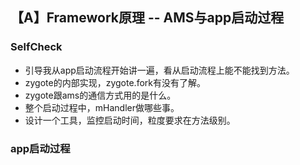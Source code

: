 ## 【A】Framework原理 -- AMS与app启动过程



### SelfCheck

- 引导我从app启动流程开始讲一遍，看从启动流程上能不能找到方法。
- zygote的内部实现，zygote.fork有没有了解。
- zygote跟ams的通信方式用的是什么。
- 整个启动过程中，mHandler做哪些事。
- 设计一个工具，监控启动时间，粒度要求在方法级别。





### app启动过程






